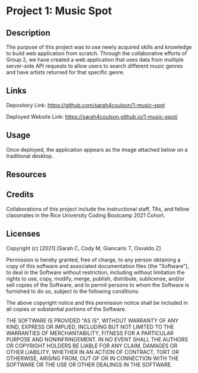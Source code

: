 # Project 1: Music Spot

## Description

The purpose of this project was to use newly acquired skills and knowledge to build web application from scratch. Through the collaborative efforts of Group 2, we have created a web application that uses data from multiple server-side API requests to allow users to search different music genres and have artists returned for that specific genre. 

## Links

Depository Link: https://github.com/sarah4coulson/1-music-spot

Deployed Website Link: https://sarah4coulson.github.io/1-music-spot/
## Usage

Once deployed, the application appears as the image attached below on a traditional desktop.




## Resources



## Credits

Collaborations of this project include the instructional staff, TAs, and fellow classmates in the Rice University Coding Bootcamp 2021 Cohort.

## Licenses

Copyright (c) [2021] [Sarah C, Cody M, Giancarlo T, Osvaldo Z]

Permission is hereby granted, free of charge, to any person obtaining a copy of this software and associated documentation files (the "Software"), to deal in the Software without restriction, including without limitation the rights to use, copy, modify, merge, publish, distribute, sublicense, and/or sell copies of the Software, and to permit persons to whom the Software is furnished to do so, subject to the following conditions:

The above copyright notice and this permission notice shall be included in all copies or substantial portions of the Software.

THE SOFTWARE IS PROVIDED "AS IS", WITHOUT WARRANTY OF ANY KIND, EXPRESS OR IMPLIED, INCLUDING BUT NOT LIMITED TO THE WARRANTIES OF MERCHANTABILITY, FITNESS FOR A PARTICULAR PURPOSE AND NONINFRINGEMENT. IN NO EVENT SHALL THE AUTHORS OR COPYRIGHT HOLDERS BE LIABLE FOR ANY CLAIM, DAMAGES OR OTHER LIABILITY, WHETHER IN AN ACTION OF CONTRACT, TORT OR OTHERWISE, ARISING FROM, OUT OF OR IN CONNECTION WITH THE SOFTWARE OR THE USE OR OTHER DEALINGS IN THE SOFTWARE.

